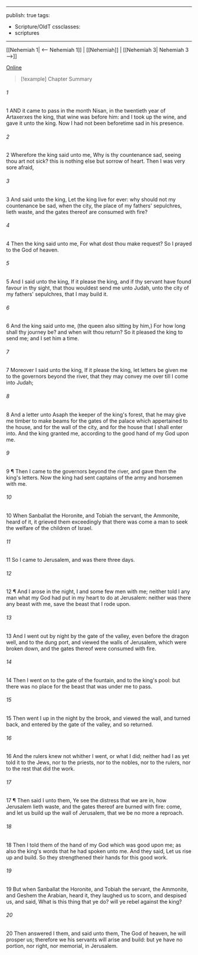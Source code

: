 

---
publish: true
tags:
  - Scripture/OldT
cssclasses:
  - scriptures
---
[[Nehemiah 1| <-- Nehemiah 1]] | [[Nehemiah]] | [[Nehemiah 3| Nehemiah 3 -->]]

[Online](https://churchofjesuschrist.org/study/scriptures/ot/neh/2?lang=eng)

>[!example] Chapter Summary
>
###### 1
1 AND it came to pass in the month Nisan, in the twentieth year of Artaxerxes the king, that wine was before him: and I took up the wine, and gave it unto the king.  Now I had not been beforetime sad in his presence.
###### 2
2 Wherefore the king said unto me, Why is thy countenance sad, seeing thou art not sick?  this is nothing else but sorrow of heart.  Then I was very sore afraid,
###### 3
3 And said unto the king, Let the king live for ever: why should not my countenance be sad, when the city, the place of my fathers' sepulchres, lieth waste, and the gates thereof are consumed with fire?
###### 4
4 Then the king said unto me, For what dost thou make request? So I prayed to the God of heaven.
###### 5
5 And I said unto the king, If it please the king, and if thy servant have found favour in thy sight, that thou wouldest send me unto Judah, unto the city of my fathers' sepulchres, that I may build it.
###### 6
6 And the king said unto me, (the queen also sitting by him,) For how long shall thy journey be?  and when wilt thou return?  So it pleased the king to send me; and I set him a time.
###### 7
7 Moreover I said unto the king, If it please the king, let letters be given me to the governors beyond the river, that they may convey me over till I come into Judah;
###### 8
8 And a letter unto Asaph the keeper of the king's forest, that he may give me timber to make beams for the gates of the palace which appertained to the house, and for the wall of the city, and for the house that I shall enter into.  And the king granted me, according to the good hand of my God upon me.
###### 9
9 ¶ Then I came to the governors beyond the river, and gave them the king's letters.  Now the king had sent captains of the army and horsemen with me.
###### 10
10 When Sanballat the Horonite, and Tobiah the servant, the Ammonite, heard of it, it grieved them exceedingly that there was come a man to seek the welfare of the children of Israel.
###### 11
11 So I came to Jerusalem, and was there three days.
###### 12
12 ¶ And I arose in the night, I and some few men with me; neither told I any man what my God had put in my heart to do at Jerusalem: neither was there any beast with me, save the beast that I rode upon.
###### 13
13 And I went out by night by the gate of the valley, even before the dragon well, and to the dung port, and viewed the walls of Jerusalem, which were broken down, and the gates thereof were consumed with fire.
###### 14
14 Then I went on to the gate of the fountain, and to the king's pool: but there was no place for the beast that was under me to pass.
###### 15
15 Then went I up in the night by the brook, and viewed the wall, and turned back, and entered by the gate of the valley, and so returned.
###### 16
16 And the rulers knew not whither I went, or what I did; neither had I as yet told it to the Jews, nor to the priests, nor to the nobles, nor to the rulers, nor to the rest that did the work.
###### 17
17 ¶ Then said I unto them, Ye see the distress that we are in, how Jerusalem lieth waste, and the gates thereof are burned with fire: come, and let us build up the wall of Jerusalem, that we be no more a reproach.
###### 18
18 Then I told them of the hand of my God which was good upon me; as also the king's words that he had spoken unto me.  And they said, Let us rise up and build.  So they strengthened their hands for this good work.
###### 19
19 But when Sanballat the Horonite, and Tobiah the servant, the Ammonite, and Geshem the Arabian, heard it, they laughed us to scorn, and despised us, and said, What is this thing that ye do?  will ye rebel against the king?
###### 20
20 Then answered I them, and said unto them, The God of heaven, he will prosper us; therefore we his servants will arise and build: but ye have no portion, nor right, nor memorial, in Jerusalem.



